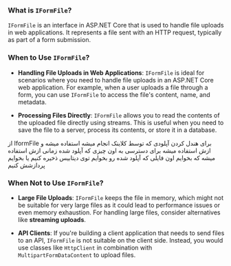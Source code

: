 ### What is `IFormFile`?

`IFormFile` is an interface in ASP.NET Core that is used to handle file uploads in web applications. It represents a file sent with an HTTP request, typically as part of a form submission.

### When to Use `IFormFile`?

- **Handling File Uploads in Web Applications**: `IFormFile` is ideal for scenarios where you need to handle file uploads in an ASP.NET Core web application. For example, when a user uploads a file through a form, you can use `IFormFile` to access the file's content, name, and metadata.
    
- **Processing Files Directly**: `IFormFile` allows you to read the contents of the uploaded file directly using streams. This is useful when you need to save the file to a server, process its contents, or store it in a database.

از IformFile برای هندل کردن آپلودی که توسط کلاینک انجام میشه استفاده میشه و ازش استفاده میشه برای دسترسی به اون چیزی که آپلود شده 
زمانی ازش استفاده میشه که بخوایم اون فایلی که آپلود شده رو بخوایم توی دیتابیس ذخیره کنیم یا بخوایم پردازشش کنیم 
### When Not to Use `IFormFile`?

- **Large File Uploads**: `IFormFile` keeps the file in memory, which might not be suitable for very large files as it could lead to performance issues or even memory exhaustion. For handling large files, consider alternatives like **streaming uploads**.
    
- **API Clients**: If you're building a client application that needs to send files to an API, `IFormFile` is not suitable on the client side. Instead, you would use classes like `HttpClient` in combination with `MultipartFormDataContent` to upload files.